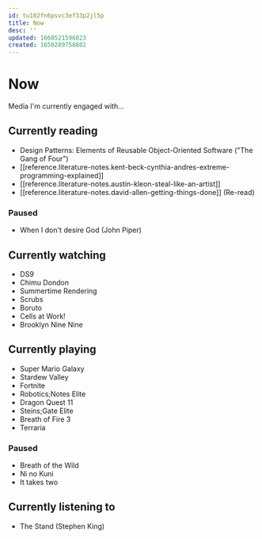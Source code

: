```yaml
---
id: tu102fn6psvc3ef33p2jl5p
title: Now
desc: ''
updated: 1660521596023
created: 1650289758802
---
```


# Now

Media I'm currently engaged with...

## Currently reading
- Design Patterns: Elements of Reusable Object-Oriented Software ("The Gang of Four")
- [[reference.literature-notes.kent-beck-cynthia-andres-extreme-programming-explained]]
- [[reference.literature-notes.austin-kleon-steal-like-an-artist]]
- [[reference.literature-notes.david-allen-getting-things-done]] (Re-read)

### Paused
- When I don't desire God (John Piper)

## Currently watching
- DS9
- Chimu Dondon
- Summertime Rendering
- Scrubs
- Boruto
- Cells at Work!
- Brooklyn Nine Nine

## Currently playing
- Super Mario Galaxy
- Stardew Valley
- Fortnite
- Robotics;Notes Elite
- Dragon Quest 11
- Steins;Gate Elite
- Breath of Fire 3
- Terraria

### Paused
- Breath of the Wild
- Ni no Kuni
- It takes two

## Currently listening to
- The Stand (Stephen King)
